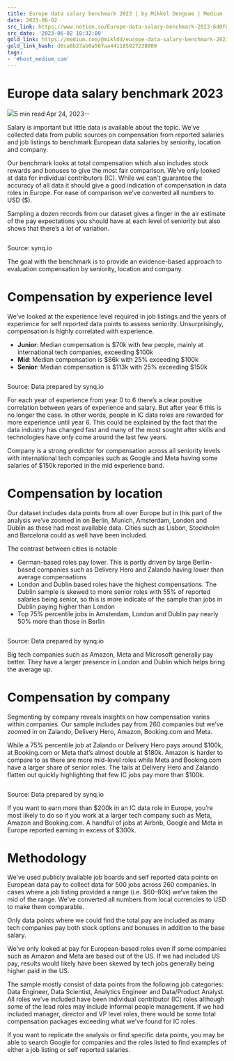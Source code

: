 ```yaml
---
title: Europe data salary benchmark 2023 | by Mikkel Dengsøe | Medium
date: 2023-06-02
src_link: https://www.notion.so/Europe-data-salary-benchmark-2023-6d0f0f8579244fdf83c75bbf19f9cc6d
src_date: '2023-06-02 18:32:00'
gold_link: https://medium.com/@mikldd/europe-data-salary-benchmark-2023-b68cea57923d
gold_link_hash: d0ca8b27ab0a567aa441185927238009
tags:
- '#host_medium_com'
---
```


Europe data salary benchmark 2023
=================================

[![](https://miro.medium.com/v2/resize:fill:88:88/1*7cxazNOzww8rYzrd4YhWew.png)](/@mikldd?source=post_page-----b68cea57923d--------------------------------)5 min read·Apr 24, 2023--

Salary is important but little data is available about the topic. We’ve collected data from public sources on compensation from reported salaries and job listings to benchmark European data salaries by seniority, location and company.

Our benchmark looks at total compensation which also includes stock rewards and bonuses to give the most fair comparison. We’ve only looked at data for individual contributors (IC). While we can’t guarantee the accuracy of all data it should give a good indication of compensation in data roles in Europe. For ease of comparison we’ve converted all numbers to USD ($).

Sampling a dozen records from our dataset gives a finger in the air estimate of the pay expectations you should have at each level of seniority but also shows that there’s a lot of variation.

![]()

Source: synq.io

The goal with the benchmark is to provide an evidence-based approach to evaluation compensation by seniority, location and company.

Compensation by experience level
================================

We’ve looked at the experience level required in job listings and the years of experience for self reported data points to assess seniority. Unsurprisingly, compensation is highly correlated with experience.

* **Junior**: Median compensation is $70k with few people, mainly at international tech companies, exceeding $100k
* **Mid**: Median compensation is $86k with 25% exceeding $100k
* **Senior**: Median compensation is $113k with 25% exceeding $150k

![]()

Source: Data prepared by synq.io

For each year of experience from year 0 to 6 there’s a clear positive correlation between years of experience and salary. But after year 6 this is no longer the case. In other words, people in IC data roles are rewarded for more experience until year 6. This could be explained by the fact that the data industry has changed fast and many of the most sought after skills and technologies have only come around the last few years.

Company is a strong predictor for compensation across all seniority levels with international tech companies such as Google and Meta having some salaries of $150k reported in the mid experience band.

Compensation by location
========================

Our dataset includes data points from all over Europe but in this part of the analysis we’ve zoomed in on Berlin, Munich, Amsterdam, London and Dublin as these had most available data. Cities such as Lisbon, Stockholm and Barcelona could as well have been included.

The contrast between cities is notable

* German-based roles pay lower. This is partly driven by large Berlin-based companies such as Delivery Hero and Zalando having lower than average compensations
* London and Dublin based roles have the highest compensations. The Dublin sample is skewed to more senior roles with 55% of reported salaries being senior, so this is more indicate of the sample than jobs in Dublin paying higher than London
* Top 75% percentile jobs in Amsterdam, London and Dublin pay nearly 50% more than those in Berlin

![]()

Source: Data prepared by synq.io

Big tech companies such as Amazon, Meta and Microsoft generally pay better. They have a larger presence in London and Dublin which helps bring the average up.

Compensation by company
=======================

Segmenting by company reveals insights on how compensation varies within companies. Our sample includes pay from 260 companies but we’ve zoomed in on Zalando, Delivery Hero, Amazon, Booking.com and Meta.

While a 75% percentile job at Zalando or Delivery Hero pays around $100k, at Booking.com or Meta that’s almost double at $180k. Amazon is harder to compare to as there are more mid-level roles while Meta and Booking.com have a larger share of senior roles. The tails at Delivery Hero and Zalando flatten out quickly highlighting that few IC jobs pay more than $100k.

![]()

Source: Data prepared by synq.io

If you want to earn more than $200k in an IC data role in Europe, you’re most likely to do so if you work at a larger tech company such as Meta, Amazon and Booking.com. A handful of jobs at Airbnb, Google and Meta in Europe reported earning in excess of $300k.

Methodology
===========

We’ve used publicly available job boards and self reported data points on European data pay to collect data for 500 jobs across 260 companies. In cases where a job listing provided a range (i.e. $60–80k) we’ve taken the mid of the range. We’ve converted all numbers from local currencies to USD to make them comparable.

Only data points where we could find the total pay are included as many tech companies pay both stock options and bonuses in addition to the base salary.

We’ve only looked at pay for European-based roles even if some companies such as Amazon and Meta are based out of the US. If we had included US pay, results would likely have been skewed by tech jobs generally being higher paid in the US.

The sample mostly consist of data points from the following job categories: Data Engineer, Data Scientist, Analytics Engineer and Data/Product Analyst. All roles we’ve included have been individual contributor (IC) roles although some of the lead roles may include informal people management. If we had included manager, director and VP level roles, there would be some total compensation packages exceeding what we’ve found for IC roles.

If you want to replicate the analysis or find specific data points, you may be able to search Google for companies and the roles listed to find examples of either a job listing or self reported salaries.